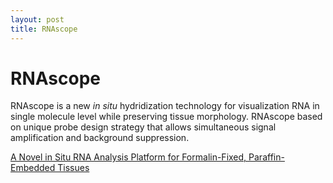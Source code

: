 ```yaml
---
layout: post
title: RNAscope
---
```


# RNAscope

RNAscope is a new *in situ* hydridization technology for visualization RNA in single molecule level while preserving tissue morphology. RNAscope based on unique probe design strategy that allows simultaneous signal amplification and background suppression.


[A Novel in Situ RNA Analysis Platform for Formalin-Fixed, Paraffin-Embedded Tissues](https://www.ncbi.nlm.nih.gov/pmc/articles/PMC3338343/)
 
